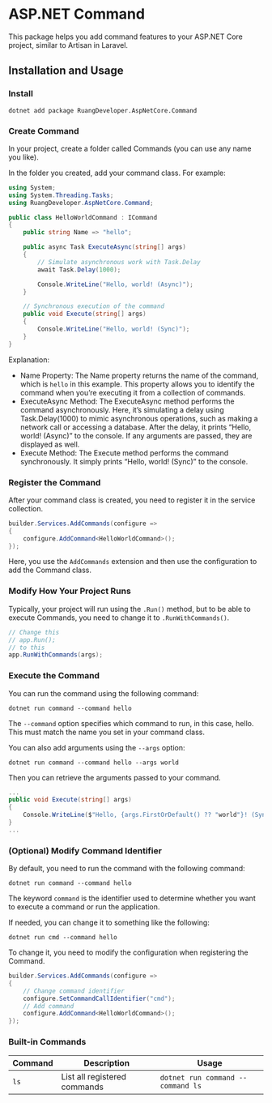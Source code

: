 # ASP.NET Command

This package helps you add command features to your ASP.NET Core project, similar to Artisan in Laravel.

## Installation and Usage

### Install

```shell
dotnet add package RuangDeveloper.AspNetCore.Command
```

### Create Command

In your project, create a folder called Commands (you can use any name you like).

In the folder you created, add your command class. For example:

```csharp
using System;
using System.Threading.Tasks;
using RuangDeveloper.AspNetCore.Command;

public class HelloWorldCommand : ICommand
{
    public string Name => "hello";

    public async Task ExecuteAsync(string[] args)
    {
        // Simulate asynchronous work with Task.Delay
        await Task.Delay(1000);

        Console.WriteLine("Hello, world! (Async)");
    }

    // Synchronous execution of the command
    public void Execute(string[] args)
    {
        Console.WriteLine("Hello, world! (Sync)");
    }
}
```

Explanation:
- Name Property:
  The Name property returns the name of the command, which is `hello` in this example. This property allows you to identify the command when you’re executing it from a collection of commands.
- ExecuteAsync Method:
  The ExecuteAsync method performs the command asynchronously. Here, it’s simulating a delay using Task.Delay(1000) to mimic asynchronous operations, such as making a network call or accessing a database.
  After the delay, it prints “Hello, world! (Async)” to the console. If any arguments are passed, they are displayed as well.
- Execute Method:
  The Execute method performs the command synchronously. It simply prints “Hello, world! (Sync)” to the console.

### Register the Command

After your command class is created, you need to register it in the service collection.

```csharp
builder.Services.AddCommands(configure =>
{
    configure.AddCommand<HelloWorldCommand>();
});
```

Here, you use the `AddCommands` extension and then use the configuration to add the Command class.

### Modify How Your Project Runs

Typically, your project will run using the `.Run()` method, but to be able to execute Commands, you need to change it to `.RunWithCommands()`.

```csharp
// Change this
// app.Run();
// to this
app.RunWithCommands(args);
```

### Execute the Command

You can run the command using the following command:

```shell
dotnet run command --command hello
```

The `--command` option specifies which command to run, in this case, hello. This must match the name you set in your command class.

You can also add arguments using the `--args` option:

```shell
dotnet run command --command hello --args world
```

Then you can retrieve the arguments passed to your command.

```csharp
...
public void Execute(string[] args)
{
    Console.WriteLine($"Hello, {args.FirstOrDefault() ?? "world"}! (Sync)");
}
...
```

### (Optional) Modify Command Identifier

By default, you need to run the command with the following command:

```shell
dotnet run command --command hello
```

The keyword `command` is the identifier used to determine whether you want to execute a command or run the application.

If needed, you can change it to something like the following:

```shell
dotnet run cmd --command hello
```

To change it, you need to modify the configuration when registering the Command.

```csharp
builder.Services.AddCommands(configure =>
{
    // Change command identifier
    configure.SetCommandCallIdentifier("cmd");
    // Add command
    configure.AddCommand<HelloWorldCommand>();
});
```

### Built-in Commands
|Command|Description|Usage|
|-|-|-|
|`ls`|List all registered commands|`dotnet run command --command ls`|